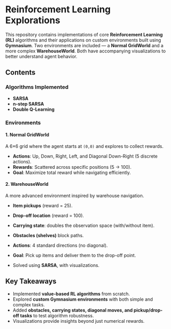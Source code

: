

# Reinforcement Learning Explorations

This repository contains implementations of core **Reinforcement Learning (RL)** algorithms and their applications on custom environments built using **Gymnasium**.
Two environments are included — a **Normal GridWorld** and a more complex **WarehouseWorld**.
Both have accompanying visualizations to better understand agent behavior.


## Contents

### Algorithms Implemented

* **SARSA**
* **n-step SARSA**
* **Double Q-Learning**

### Environments

#### 1. Normal GridWorld

A 6×6 grid where the agent starts at `(0,0)` and explores to collect rewards.

* **Actions**: Up, Down, Right, Left, and Diagonal Down-Right (5 discrete actions).
* **Rewards**: Scattered across specific positions (5 → 100).
* **Goal**: Maximize total reward while navigating efficiently.

#### 2. WarehouseWorld

A more advanced environment inspired by warehouse navigation.

* **Item pickups** (reward = 25).
* **Drop-off location** (reward = 100).
* **Carrying state**: doubles the observation space (with/without item).
* **Obstacles (shelves)** block paths.
* **Actions**: 4 standard directions (no diagonal).
* **Goal**: Pick up items and deliver them to the drop-off point.

* Solved using **SARSA**, with visualizations.


## Key Takeaways

* Implemented **value-based RL algorithms** from scratch.
* Explored **custom Gymnasium environments** with both simple and complex tasks.
* Added **obstacles, carrying states, diagonal moves, and pickup/drop-off tasks** to test algorithm robustness.
* Visualizations provide insights beyond just numerical rewards.
